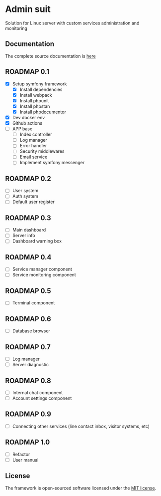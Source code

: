 # Admin suit
Solution for Linux server with custom services administration and monitoring

## Documentation
The complete source documentation is [here](https://lordbecvold.github.io/admin-suite/)

## ROADMAP 0.1
- [X] Setup symfony framework
    - [X] Install dependencies
    - [X] Install webpack
    - [X] Install phpunit
    - [X] Install phpstan
    - [X] Install phpdocumentor
- [X] Dev docker env
- [X] Github actions
- [ ] APP base
    - [ ] Index controller
    - [ ] Log manager
    - [ ] Error handler
    - [ ] Security middlewares
    - [ ] Email service
    - [ ] Implement symfony messenger

## ROADMAP 0.2
- [ ] User system
- [ ] Auth system
- [ ] Default user register

## ROADMAP 0.3
- [ ] Main dashboard
- [ ] Server info
- [ ] Dashboard warning box

## ROADMAP 0.4
- [ ] Service manager component
- [ ] Service monitoring component

## ROADMAP 0.5
- [ ] Terminal component

## ROADMAP 0.6
- [ ] Database browser

## ROADMAP 0.7
- [ ] Log manager
- [ ] Server diagnostic

## ROADMAP 0.8
- [ ] Internal chat component
- [ ] Account settings component

## ROADMAP 0.9
- [ ] Connecting other services (line contact inbox, visitor systems, etc)

## ROADMAP 1.0
- [ ] Refactor
- [ ] User manual

## License
The framework is open-sourced software licensed under the [MIT license](https://opensource.org/licenses/MIT).
